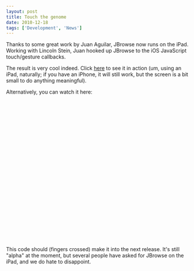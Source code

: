 ```yaml
---
layout: post
title: Touch the genome
date: 2010-12-18
tags: ['Development', 'News']
---
```


Thanks to some great work by Juan Aguilar, JBrowse now runs on the iPad. Working
with Lincoln Stein, Juan hooked up JBrowse to the iOS JavaScript touch/gesture
callbacks.

The result is very cool indeed. Click
[here](http://jbrowse.org/ucsc/hg19/touch.html) to see it in action (um, using
an iPad, naturally; if you have an iPhone, it will still work, but the screen is
a bit small to do anything meaningful).

Alternatively, you can watch it here:

<object width="480" height="385"><param name="movie" value="FMVtxTt6KCg?fs=1&hl=en_US"></param><param name="allowFullScreen" value="true"></param><param name="allowscriptaccess" value="always"></param><embed src="http://www.youtube.com/v/FMVtxTt6KCg?fs=1&hl=en_US" type="application/x-shockwave-flash" allowscriptaccess="always" allowfullscreen="true" width="480" height="385"></embed></object>

This code should (fingers crossed) make it into the next release. It's still
"alpha" at the moment, but several people have asked for JBrowse on the iPad,
and we do hate to disappoint.
